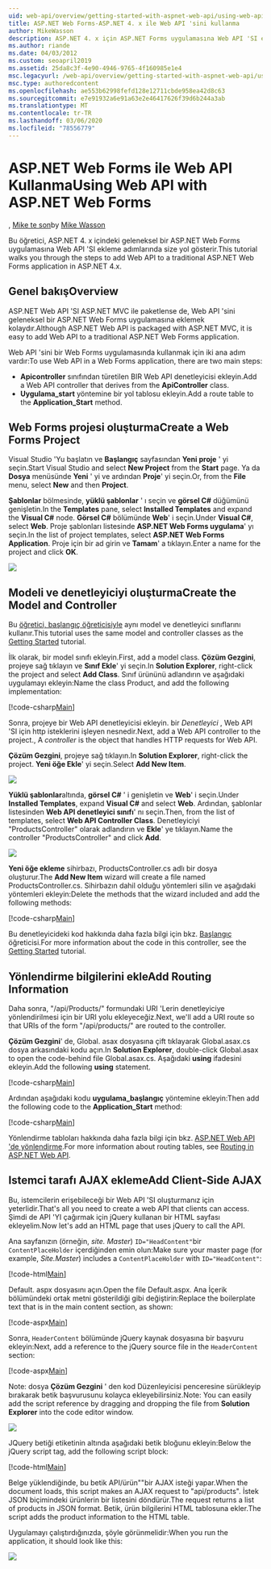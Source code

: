 ```yaml
---
uid: web-api/overview/getting-started-with-aspnet-web-api/using-web-api-with-aspnet-web-forms
title: ASP.NET Web Forms-ASP.NET 4. x ile Web API 'sini kullanma
author: MikeWasson
description: ASP.NET 4. x için ASP.NET Forms uygulamasına Web API 'SI eklemek üzere kod adım adım ile öğretici
ms.author: riande
ms.date: 04/03/2012
ms.custom: seoapril2019
ms.assetid: 25da8c3f-4e90-4946-9765-4f160985e1e4
msc.legacyurl: /web-api/overview/getting-started-with-aspnet-web-api/using-web-api-with-aspnet-web-forms
msc.type: authoredcontent
ms.openlocfilehash: ae553b62998fefd128e12711cbde958ea42d8c63
ms.sourcegitcommit: e7e91932a6e91a63e2e46417626f39d6b244a3ab
ms.translationtype: MT
ms.contentlocale: tr-TR
ms.lasthandoff: 03/06/2020
ms.locfileid: "78556779"
---
```

# <a name="using-web-api-with-aspnet-web-forms"></a><span data-ttu-id="c417f-103">ASP.NET Web Forms ile Web API Kullanma</span><span class="sxs-lookup"><span data-stu-id="c417f-103">Using Web API with ASP.NET Web Forms</span></span>

<span data-ttu-id="c417f-104">, [Mike te son](https://github.com/MikeWasson)</span><span class="sxs-lookup"><span data-stu-id="c417f-104">by [Mike Wasson](https://github.com/MikeWasson)</span></span>

<span data-ttu-id="c417f-105">Bu öğretici, ASP.NET 4. x içindeki geleneksel bir ASP.NET Web Forms uygulamasına Web API 'SI ekleme adımlarında size yol gösterir.</span><span class="sxs-lookup"><span data-stu-id="c417f-105">This tutorial walks you through the steps to add Web API to a traditional ASP.NET Web Forms application in ASP.NET 4.x.</span></span> 

## <a name="overview"></a><span data-ttu-id="c417f-106">Genel bakış</span><span class="sxs-lookup"><span data-stu-id="c417f-106">Overview</span></span>

<span data-ttu-id="c417f-107">ASP.NET Web API 'SI ASP.NET MVC ile paketlense de, Web API 'sini geleneksel bir ASP.NET Web Forms uygulamasına eklemek kolaydır.</span><span class="sxs-lookup"><span data-stu-id="c417f-107">Although ASP.NET Web API is packaged with ASP.NET MVC, it is easy to add Web API to a traditional ASP.NET Web Forms application.</span></span>

<span data-ttu-id="c417f-108">Web API 'sini bir Web Forms uygulamasında kullanmak için iki ana adım vardır:</span><span class="sxs-lookup"><span data-stu-id="c417f-108">To use Web API in a Web Forms application, there are two main steps:</span></span>

- <span data-ttu-id="c417f-109">**Apicontroller** sınıfından türetilen BIR Web API denetleyicisi ekleyin.</span><span class="sxs-lookup"><span data-stu-id="c417f-109">Add a Web API controller that derives from the **ApiController** class.</span></span>
- <span data-ttu-id="c417f-110">**Uygulama\_start** yöntemine bir yol tablosu ekleyin.</span><span class="sxs-lookup"><span data-stu-id="c417f-110">Add a route table to the **Application\_Start** method.</span></span>

## <a name="create-a-web-forms-project"></a><span data-ttu-id="c417f-111">Web Forms projesi oluşturma</span><span class="sxs-lookup"><span data-stu-id="c417f-111">Create a Web Forms Project</span></span>

<span data-ttu-id="c417f-112">Visual Studio 'Yu başlatın ve **Başlangıç** sayfasından **Yeni proje** ' yi seçin.</span><span class="sxs-lookup"><span data-stu-id="c417f-112">Start Visual Studio and select **New Project** from the **Start** page.</span></span> <span data-ttu-id="c417f-113">Ya da **Dosya** menüsünde **Yeni** ' yi ve ardından **Proje**' yi seçin.</span><span class="sxs-lookup"><span data-stu-id="c417f-113">Or, from the **File** menu, select **New** and then **Project**.</span></span>

<span data-ttu-id="c417f-114">**Şablonlar** bölmesinde, **yüklü şablonlar** ' ı seçin ve **görsel C#**  düğümünü genişletin.</span><span class="sxs-lookup"><span data-stu-id="c417f-114">In the **Templates** pane, select **Installed Templates** and expand the **Visual C#** node.</span></span> <span data-ttu-id="c417f-115">**Görsel C#** bölümünde **Web**' i seçin.</span><span class="sxs-lookup"><span data-stu-id="c417f-115">Under **Visual C#**, select **Web**.</span></span> <span data-ttu-id="c417f-116">Proje şablonları listesinde **ASP.NET Web Forms uygulama**' yı seçin.</span><span class="sxs-lookup"><span data-stu-id="c417f-116">In the list of project templates, select **ASP.NET Web Forms Application**.</span></span> <span data-ttu-id="c417f-117">Proje için bir ad girin ve **Tamam**' a tıklayın.</span><span class="sxs-lookup"><span data-stu-id="c417f-117">Enter a name for the project and click **OK**.</span></span>

![](using-web-api-with-aspnet-web-forms/_static/image1.png)

## <a name="create-the-model-and-controller"></a><span data-ttu-id="c417f-118">Modeli ve denetleyiciyi oluşturma</span><span class="sxs-lookup"><span data-stu-id="c417f-118">Create the Model and Controller</span></span>

<span data-ttu-id="c417f-119">Bu [öğretici, başlangıç öğreticisiyle](tutorial-your-first-web-api.md) aynı model ve denetleyici sınıflarını kullanır.</span><span class="sxs-lookup"><span data-stu-id="c417f-119">This tutorial uses the same model and controller classes as the [Getting Started](tutorial-your-first-web-api.md) tutorial.</span></span>

<span data-ttu-id="c417f-120">İlk olarak, bir model sınıfı ekleyin.</span><span class="sxs-lookup"><span data-stu-id="c417f-120">First, add a model class.</span></span> <span data-ttu-id="c417f-121">**Çözüm Gezgini**, projeye sağ tıklayın ve **Sınıf Ekle**' yi seçin.</span><span class="sxs-lookup"><span data-stu-id="c417f-121">In **Solution Explorer**, right-click the project and select **Add Class**.</span></span> <span data-ttu-id="c417f-122">Sınıf ürününü adlandırın ve aşağıdaki uygulamayı ekleyin:</span><span class="sxs-lookup"><span data-stu-id="c417f-122">Name the class Product, and add the following implementation:</span></span>

[!code-csharp[Main](using-web-api-with-aspnet-web-forms/samples/sample1.cs)]

<span data-ttu-id="c417f-123">Sonra, projeye bir Web API denetleyicisi ekleyin. bir *Denetleyici* , Web API 'SI için http isteklerini işleyen nesnedir.</span><span class="sxs-lookup"><span data-stu-id="c417f-123">Next, add a Web API controller to the project., A *controller* is the object that handles HTTP requests for Web API.</span></span>

<span data-ttu-id="c417f-124">**Çözüm Gezgini**, projeye sağ tıklayın.</span><span class="sxs-lookup"><span data-stu-id="c417f-124">In **Solution Explorer**, right-click the project.</span></span> <span data-ttu-id="c417f-125">**Yeni öğe Ekle**' yi seçin.</span><span class="sxs-lookup"><span data-stu-id="c417f-125">Select **Add New Item**.</span></span>

![](using-web-api-with-aspnet-web-forms/_static/image2.png)

<span data-ttu-id="c417f-126">**Yüklü şablonlar**altında, **görsel C#**  ' i genişletin ve **Web**' i seçin.</span><span class="sxs-lookup"><span data-stu-id="c417f-126">Under **Installed Templates**, expand **Visual C#** and select **Web**.</span></span> <span data-ttu-id="c417f-127">Ardından, şablonlar listesinden **Web API denetleyici sınıfı**' nı seçin.</span><span class="sxs-lookup"><span data-stu-id="c417f-127">Then, from the list of templates, select **Web API Controller Class**.</span></span> <span data-ttu-id="c417f-128">Denetleyiciyi "ProductsController" olarak adlandırın ve **Ekle**' ye tıklayın.</span><span class="sxs-lookup"><span data-stu-id="c417f-128">Name the controller "ProductsController" and click **Add**.</span></span>

![](using-web-api-with-aspnet-web-forms/_static/image3.png)

<span data-ttu-id="c417f-129">**Yeni öğe ekleme** sihirbazı, ProductsController.cs adlı bir dosya oluşturur.</span><span class="sxs-lookup"><span data-stu-id="c417f-129">The **Add New Item** wizard will create a file named ProductsController.cs.</span></span> <span data-ttu-id="c417f-130">Sihirbazın dahil olduğu yöntemleri silin ve aşağıdaki yöntemleri ekleyin:</span><span class="sxs-lookup"><span data-stu-id="c417f-130">Delete the methods that the wizard included and add the following methods:</span></span>

[!code-csharp[Main](using-web-api-with-aspnet-web-forms/samples/sample2.cs)]

<span data-ttu-id="c417f-131">Bu denetleyicideki kod hakkında daha fazla bilgi için bkz. [Başlangıç](tutorial-your-first-web-api.md) öğreticisi.</span><span class="sxs-lookup"><span data-stu-id="c417f-131">For more information about the code in this controller, see the [Getting Started](tutorial-your-first-web-api.md) tutorial.</span></span>

## <a name="add-routing-information"></a><span data-ttu-id="c417f-132">Yönlendirme bilgilerini ekle</span><span class="sxs-lookup"><span data-stu-id="c417f-132">Add Routing Information</span></span>

<span data-ttu-id="c417f-133">Daha sonra, &quot;/api/Products/&quot; formundaki URI 'Lerin denetleyiciye yönlendirilmesi için bir URI yolu ekleyeceğiz.</span><span class="sxs-lookup"><span data-stu-id="c417f-133">Next, we'll add a URI route so that URIs of the form &quot;/api/products/&quot; are routed to the controller.</span></span>

<span data-ttu-id="c417f-134">**Çözüm Gezgini**' de, Global. asax dosyasına çift tıklayarak Global.asax.cs dosya arkasındaki kodu açın.</span><span class="sxs-lookup"><span data-stu-id="c417f-134">In **Solution Explorer**, double-click Global.asax to open the code-behind file Global.asax.cs.</span></span> <span data-ttu-id="c417f-135">Aşağıdaki **using** ifadesini ekleyin.</span><span class="sxs-lookup"><span data-stu-id="c417f-135">Add the following **using** statement.</span></span>

[!code-csharp[Main](using-web-api-with-aspnet-web-forms/samples/sample3.cs)]

<span data-ttu-id="c417f-136">Ardından aşağıdaki kodu **uygulama\_başlangıç** yöntemine ekleyin:</span><span class="sxs-lookup"><span data-stu-id="c417f-136">Then add the following code to the **Application\_Start** method:</span></span>

[!code-csharp[Main](using-web-api-with-aspnet-web-forms/samples/sample4.cs)]

<span data-ttu-id="c417f-137">Yönlendirme tabloları hakkında daha fazla bilgi için bkz. [ASP.NET Web API 'de yönlendirme](../web-api-routing-and-actions/routing-in-aspnet-web-api.md).</span><span class="sxs-lookup"><span data-stu-id="c417f-137">For more information about routing tables, see [Routing in ASP.NET Web API](../web-api-routing-and-actions/routing-in-aspnet-web-api.md).</span></span>

## <a name="add-client-side-ajax"></a><span data-ttu-id="c417f-138">Istemci tarafı AJAX ekleme</span><span class="sxs-lookup"><span data-stu-id="c417f-138">Add Client-Side AJAX</span></span>

<span data-ttu-id="c417f-139">Bu, istemcilerin erişebileceği bir Web API 'SI oluşturmanız için yeterlidir.</span><span class="sxs-lookup"><span data-stu-id="c417f-139">That's all you need to create a web API that clients can access.</span></span> <span data-ttu-id="c417f-140">Şimdi de API 'YI çağırmak için jQuery kullanan bir HTML sayfası ekleyelim.</span><span class="sxs-lookup"><span data-stu-id="c417f-140">Now let's add an HTML page that uses jQuery to call the API.</span></span>

<span data-ttu-id="c417f-141">Ana sayfanızın (örneğin, *site. Master*) `ID="HeadContent"`bir `ContentPlaceHolder` içerdiğinden emin olun:</span><span class="sxs-lookup"><span data-stu-id="c417f-141">Make sure your master page (for example, *Site.Master*) includes a `ContentPlaceHolder` with `ID="HeadContent"`:</span></span>

[!code-html[Main](using-web-api-with-aspnet-web-forms/samples/sample8.html)]

<span data-ttu-id="c417f-142">Default. aspx dosyasını açın.</span><span class="sxs-lookup"><span data-stu-id="c417f-142">Open the file Default.aspx.</span></span> <span data-ttu-id="c417f-143">Ana İçerik bölümündeki ortak metni gösterildiği gibi değiştirin:</span><span class="sxs-lookup"><span data-stu-id="c417f-143">Replace the boilerplate text that is in the main content section, as shown:</span></span>

[!code-aspx[Main](using-web-api-with-aspnet-web-forms/samples/sample5.aspx)]

<span data-ttu-id="c417f-144">Sonra, `HeaderContent` bölümünde jQuery kaynak dosyasına bir başvuru ekleyin:</span><span class="sxs-lookup"><span data-stu-id="c417f-144">Next, add a reference to the jQuery source file in the `HeaderContent` section:</span></span>

[!code-aspx[Main](using-web-api-with-aspnet-web-forms/samples/sample6.aspx?highlight=2)]

<span data-ttu-id="c417f-145">Note: dosya **Çözüm Gezgini** ' den kod Düzenleyicisi penceresine sürükleyip bırakarak betik başvurusunu kolayca ekleyebilirsiniz.</span><span class="sxs-lookup"><span data-stu-id="c417f-145">Note: You can easily add the script reference by dragging and dropping the file from **Solution Explorer** into the code editor window.</span></span>

![](using-web-api-with-aspnet-web-forms/_static/image4.png)

<span data-ttu-id="c417f-146">JQuery betiği etiketinin altında aşağıdaki betik bloğunu ekleyin:</span><span class="sxs-lookup"><span data-stu-id="c417f-146">Below the jQuery script tag, add the following script block:</span></span>

[!code-html[Main](using-web-api-with-aspnet-web-forms/samples/sample7.html)]

<span data-ttu-id="c417f-147">Belge yüklendiğinde, bu betik API/ürün&quot;&quot;bir AJAX isteği yapar.</span><span class="sxs-lookup"><span data-stu-id="c417f-147">When the document loads, this script makes an AJAX request to &quot;api/products&quot;.</span></span> <span data-ttu-id="c417f-148">İstek JSON biçimindeki ürünlerin bir listesini döndürür.</span><span class="sxs-lookup"><span data-stu-id="c417f-148">The request returns a list of products in JSON format.</span></span> <span data-ttu-id="c417f-149">Betik, ürün bilgilerini HTML tablosuna ekler.</span><span class="sxs-lookup"><span data-stu-id="c417f-149">The script adds the product information to the HTML table.</span></span>

<span data-ttu-id="c417f-150">Uygulamayı çalıştırdığınızda, şöyle görünmelidir:</span><span class="sxs-lookup"><span data-stu-id="c417f-150">When you run the application, it should look like this:</span></span>

![](using-web-api-with-aspnet-web-forms/_static/image5.png)
